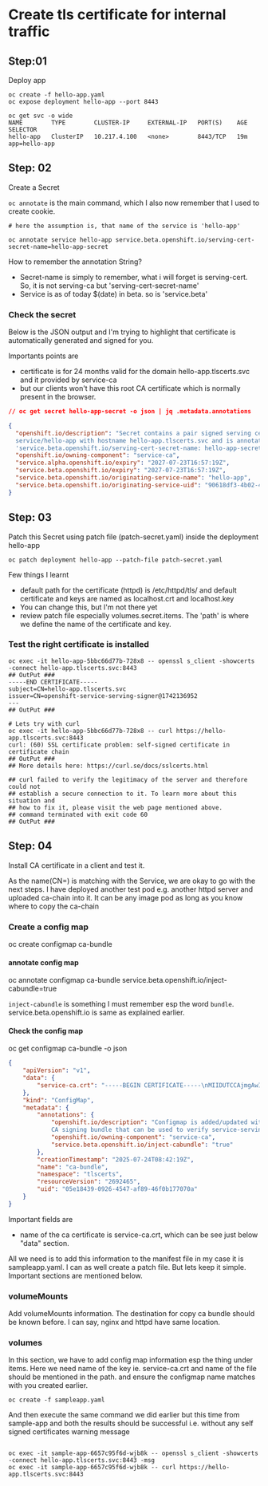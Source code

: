 # Create tls certificate for internal traffic

## Step:01

Deploy app

```shell
oc create -f hello-app.yaml
oc expose deployment hello-app --port 8443

oc get svc -o wide
NAME        TYPE        CLUSTER-IP     EXTERNAL-IP   PORT(S)    AGE   SELECTOR
hello-app   ClusterIP   10.217.4.100   <none>        8443/TCP   19m   app=hello-app
```

## Step: 02

Create a Secret

`oc annotate` is the main command, which I also now remember that I used to create cookie.

```shell
# here the assumption is, that name of the service is 'hello-app'

oc annotate service hello-app service.beta.openshift.io/serving-cert-secret-name=hello-app-secret

```

How to remember the annotation String?

- Secret-name is simply to remember, what i will forget is serving-cert. So, it is not serving-ca but 'serving-cert-secret-name'
- Service is as of today $(date) in beta. so is 'service.beta'



### Check the secret

Below is the JSON output and I'm trying to highlight that certificate is automatically generated and signed for you.

Importants points are

- certificate is for 24 months valid for the domain hello-app.tlscerts.svc and it provided by service-ca
- but our clients won't have this root CA certificate which is normally present in the browser.

```json
// oc get secret hello-app-secret -o json | jq .metadata.annotations

{
  "openshift.io/description": "Secret contains a pair signed serving certificate/key that is generated by Service CA operator for
  service/hello-app with hostname hello-app.tlscerts.svc and is annotated to the service with annotating a service resource with
  'service.beta.openshift.io/serving-cert-secret-name: hello-app-secret'. The certificate is valid for 2 years.",
  "openshift.io/owning-component": "service-ca",
  "service.alpha.openshift.io/expiry": "2027-07-23T16:57:19Z",
  "service.beta.openshift.io/expiry": "2027-07-23T16:57:19Z",
  "service.beta.openshift.io/originating-service-name": "hello-app",
  "service.beta.openshift.io/originating-service-uid": "90618df3-4b02-45c0-86f0-3ab2154a188d"
}
```

## Step: 03

Patch this Secret using patch file (patch-secret.yaml) inside the deployment hello-app

`oc patch deployment hello-app --patch-file patch-secret.yaml`

Few things I learnt

- default path for the certificate (httpd) is /etc/httpd/tls/ and default certificate and keys are named as localhost.crt and localhost.key
- You can change this, but I'm not there yet
- review patch file especially volumes.secret.items. The 'path' is where we define the name of the certificate and key.

### Test the right certificate is installed

```shell
oc exec -it hello-app-5bbc66d77b-728x8 -- openssl s_client -showcerts -connect hello-app.tlscerts.svc:8443
## OutPut ###
-----END CERTIFICATE-----
subject=CN=hello-app.tlscerts.svc
issuer=CN=openshift-service-serving-signer@1742136952
---
## OutPut ###

# Lets try with curl
oc exec -it hello-app-5bbc66d77b-728x8 -- curl https://hello-app.tlscerts.svc:8443
curl: (60) SSL certificate problem: self-signed certificate in certificate chain
## OutPut ###
## More details here: https://curl.se/docs/sslcerts.html

## curl failed to verify the legitimacy of the server and therefore could not
## establish a secure connection to it. To learn more about this situation and
## how to fix it, please visit the web page mentioned above.
## command terminated with exit code 60
## OutPut ###
```

## Step: 04

Install CA certificate in a client and test it.

As the name(CN=) is matching with the Service, we are okay to go with the next steps.
I have deployed another test pod e.g. another httpd server and uploaded ca-chain into it.
It can be any image pod as long as you know where to copy the ca-chain

### Create a config map

oc create configmap ca-bundle

#### annotate config map

oc annotate configmap ca-bundle service.beta.openshift.io/inject-cabundle=true

`inject-cabundle` is something I must remember esp the word `bundle`. service.beta.openshift.io is same as explained earlier.


#### Check the config map

oc get configmap ca-bundle -o json

``` json
{
    "apiVersion": "v1",
    "data": {
        "service-ca.crt": "-----BEGIN CERTIFICATE-----\nMIIDUTCCAjmgAwIBAgIIJ3B1Gd9X1P4wDQYJKoZIhvcNAQELBQAwNjE0MDIGA1UE\nAwwrb3BlbnNoaWZ0LXNlcnZpY2Utc2VydmluZy1zaWduZXJAMTc0MjEzNjk1MjAe\nFw0yNTAzMTYxNDU1NTJaFw0yNzA1MTUxNDU1NTNaMDYxNDAyBgNVBAMMK29wZW5z\naGlmdC1zZXJ2aWNlLXNlcnZpbmctc2lnbmVyQDE3NDIxMzY5NTIwggEiMA0GCSqG\nSIb3DQEBAQUAA4IBDwAwggEKAoIBAQDRBZw6tE5NRU8D/Y2SjayvPVfLL3Vhbsws\nX3wQllhE4i+LIx5CCcSrh+uhj/ugjJxCaagGZuke/cWhxsjb4J2neCVPL0oongcy\nK6CbqLHlokWAo/7EOEFcA3pPBg4ilkzBe7T6Aqv7c8hgm/+DPbULCnvvbYI1+9YW\n3AKwb2c/BaRW6BmU4xhSvzakrywyeOVDsdjKuPLvxetB9Cq7hQWY7kJSZ0zbU+0H\nUNh8s5GzzRF8ED0eBB25Yhwb8IPWLjA9InYbTV4bYAkC2z6TGDo+QPSsx99aWh2k\n573ycz84MdubZprR8rshD1oyP4tn4qYbflASWFiZTUi1QeKgbndDAgMBAAGjYzBh\nMA4GA1UdDwEB/wQEAwICpDAPBgNVHRMBAf8EBTADAQH/MB0GA1UdDgQWBBRNsoGA\n030DfMXwKZxYOU4oI2axvDAfBgNVHSMEGDAWgBRNsoGA030DfMXwKZxYOU4oI2ax\nvDANBgkqhkiG9w0BAQsFAAOCAQEAeXLUySlxxngcay0kLO7bqVETnrxNnrDAYd0e\nZ85n+9QbfHbiD3GFdhMst9e5qQ1ECmCEavezNKw66mA9zstN/AJhGHw/uTs3XsYc\nuHFmze3fr0cf0I/479kCaJE4HGyt3wwSOpmgAhwhsdIkmIEzaxRDYLhOLVHBR7YE\n/XTSM3zVIc+qwkIx9MzXzL563W3AXROfuYvaiJeA2IE+t0UsPJ/t28L4BDAIMoZ/\nXY//OtUH+N3d6ACbspRbTgWcOlJr5rKyiYXrA6eDAqc75DJkyTWB5KSclQH6BWV6\nmplV7q8VGdqgq42h3eD2MvAoQt3sz79C4RbSwBwKmAMD1Dhnfw==\n-----END CERTIFICATE-----\n"
    },
    "kind": "ConfigMap",
    "metadata": {
        "annotations": {
            "openshift.io/description": "Configmap is added/updated with a data item containing the
            CA signing bundle that can be used to verify service-serving certificates",
            "openshift.io/owning-component": "service-ca",
            "service.beta.openshift.io/inject-cabundle": "true"
        },
        "creationTimestamp": "2025-07-24T08:42:19Z",
        "name": "ca-bundle",
        "namespace": "tlscerts",
        "resourceVersion": "2692465",
        "uid": "05e18439-0926-4547-af89-46f0b177070a"
    }
}
```

Important fields are

- name of the ca certificate is service-ca.crt, which can be see just below "data" section.

All we need is to add this information to the manifest file in my case it is sampleapp.yaml. I can as well create a patch file. But lets keep it simple.
Important sections are mentioned below.

### volumeMounts

Add volumeMounts information. The destination for copy ca bundle should be known before. I can say, nginx and httpd have same location.

### volumes

In this section, we have to add config map information esp the thing under items.
Here we need name of the key ie. service-ca.crt and name of the file should be mentioned in the path.
and ensure the configmap name matches with you created earlier.

`oc create -f sampleapp.yaml`

And then execute the same command we did earlier but this time from sample-app and both the results should be successful i.e. without any self signed certificates warning message

```shell

oc exec -it sample-app-6657c95f6d-wjb8k -- openssl s_client -showcerts -connect hello-app.tlscerts.svc:8443 -msg
oc exec -it sample-app-6657c95f6d-wjb8k -- curl https://hello-app.tlscerts.svc:8443
```

